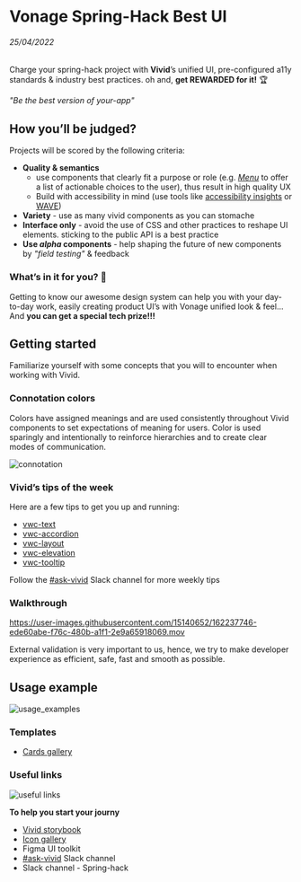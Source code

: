# Vonage Spring-Hack Best UI

###### 25/04/2022

Charge your spring-hack project with **Vivid**’s unified UI, pre-configured a11y standards & industry best practices. oh and, **get REWARDED for it!** :trophy: 

_"Be the best version of your-app"_

## How you’ll be judged? 

Projects will be scored by the following criteria:

- **Quality & semantics**
  - use components that clearly fit a purpose or role (e.g. [_Menu_](https://vivid.vonage.com/?path=/story/components-menu-introduction--introduction) to offer a list of actionable choices to the user), thus result in high quality UX
  - Build with accessibility in mind (use tools like [accessibility insights](https://accessibilityinsights.io/docs/en/web/overview/) or [WAVE](https://wave.webaim.org/extension/))
- **Variety** - use as many vivid components as you can stomache
- **Interface only** - avoid the use of CSS and other practices to reshape UI elements. sticking to the public API is a best practice
- **Use _alpha_ components** - help shaping the future of new components by _"field testing"_ & feedback

### What’s in it for you? 🫵

Getting to know our awesome design system can help you with your day-to-day work, easily creating product UI’s with Vonage unified look & feel... 
And **you can get a special tech prize!!!**

## Getting started

Familiarize yourself with some concepts that you will to encounter when working with Vivid.

### Connotation colors

Colors have assigned meanings and are used consistently throughout Vivid components to set expectations of meaning for users. Color is used sparingly and intentionally to reinforce hierarchies and to create clear modes of communication.

![connotation](https://user-images.githubusercontent.com/67224525/162247250-1860087e-b154-4fb1-bcb6-b7c7ce3f7841.png)

### Vivid’s tips of the week

Here are a few tips to get you up and running:

- [vwc-text](https://vonage.slack.com/archives/C013F0YKH99/p1647250051448129)
- [vwc-accordion](https://vonage.slack.com/archives/C013F0YKH99/p1647849457477329)
- [vwc-layout](https://vonage.slack.com/archives/C013F0YKH99/p1648458616961079)
- [vwc-elevation](https://vonage.slack.com/archives/C013F0YKH99/p1649060648690219)
- [vwc-tooltip](https://vonage.slack.com/archives/C013F0YKH99/p1649671238530569)

Follow the [#ask-vivid](https://vonage.slack.com/archives/C013F0YKH99) Slack channel for more weekly tips

### Walkthrough

https://user-images.githubusercontent.com/15140652/162237746-ede60abe-f76c-480b-a1f1-2e9a65918069.mov

External validation is very important to us, hence, we try to make developer experience as efficient, safe, fast and smooth as possible.

## Usage example

![usage_examples](https://user-images.githubusercontent.com/67224525/162247167-e3df09f2-90f3-4ebc-85ad-5da10c3026c3.svg)

### Templates

- [Cards gallery](https://codesandbox.io/s/layout-card-tbgzpr?file=/sandbox.config.json)

### Useful links

![useful links](https://user-images.githubusercontent.com/67224525/162243636-079264f5-9595-4a8d-836e-8d0d014acfe6.svg)

**To help you start your journy**

- [Vivid storybook](https://vivid.vonage.com)
- [Icon gallery](https://icons.vivid.vonage.com)
- Figma UI toolkit
- [#ask-vivid](https://vonage.slack.com/archives/C013F0YKH99) Slack channel
- Slack channel - Spring-hack






